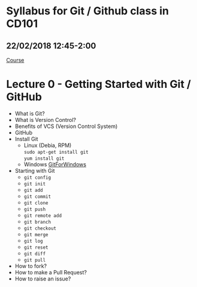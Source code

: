 # Syllabus for Git / Github class in CD101
## 22/02/2018 12:45-2:00
[Course](http://codedocs.org/CD101)

# Lecture 0 - Getting Started with Git / GitHub
- What is Git?
- What is Version Control?
- Benefits of VCS (Version Control System)
- GitHub
- Install Git
  - Linux (Debia, RPM)<br>
  `sudo apt-get install git`<br>
  `yum install git`
  - Windows
  [GitForWindows](https://GitForWindows.org)
- Starting with Git
  - `git config`
  - `git init`
  - `git add`
  - `git commit`
  - `git clone`
  - `git push`
  - `git remote add`
  - `git branch`
  - `git checkout`
  - `git merge`
  - `git log`
  - `git reset`
  - `git diff`
  - `git pull`
- How to fork?
- How to make a Pull Request?
- How to raise an issue?
